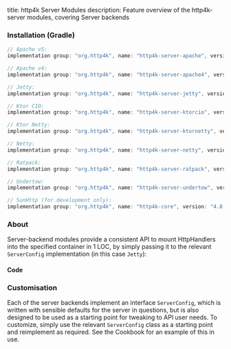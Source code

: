 title: http4k Server Modules
description: Feature overview of the http4k-server modules, covering Server backends

### Installation (Gradle)

```groovy
// Apache v5: 
implementation group: "org.http4k", name: "http4k-server-apache", version: "4.8.2.0"

// Apache v4: 
implementation group: "org.http4k", name: "http4k-server-apache4", version: "4.8.2.0"

// Jetty: 
implementation group: "org.http4k", name: "http4k-server-jetty", version: "4.8.2.0"

// Ktor CIO: 
implementation group: "org.http4k", name: "http4k-server-ktorcio", version: "4.8.2.0"

// Ktor Netty: 
implementation group: "org.http4k", name: "http4k-server-ktornetty", version: "4.8.2.0"

// Netty: 
implementation group: "org.http4k", name: "http4k-server-netty", version: "4.8.2.0"

// Ratpack: 
implementation group: "org.http4k", name: "http4k-server-ratpack", version: "4.8.2.0"

// Undertow: 
implementation group: "org.http4k", name: "http4k-server-undertow", version: "4.8.2.0"

// SunHttp (for development only): 
implementation group: "org.http4k", name: "http4k-core", version: "4.8.2.0"
```

### About
Server-backend modules provide a consistent API to mount HttpHandlers into the specified container in 1 LOC, by 
simply passing it to the relevant `ServerConfig` implementation (in this case `Jetty`):

#### Code [<img class="octocat"/>](https://github.com/http4k/http4k/blob/master/src/docs/guide/modules/servers/example_http.kt)

<script src="https://gist-it.appspot.com/https://github.com/http4k/http4k/blob/master/src/docs/guide/modules/servers/example_http.kt"></script>

### Customisation
Each of the server backends implement an interface `ServerConfig`, which is written with sensible defaults for the server in questions, 
but is also designed to be used as a starting point for tweaking to API user needs. To customize, simply use the relevant `ServerConfig` 
class as a starting point and reimplement as required. See the Cookbook for an example of this in use.
